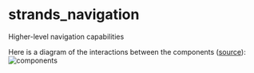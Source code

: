 strands_navigation
==================

Higher-level navigation capabilities

Here is a diagram of the interactions between the components ([source](http://interactive.blockdiag.com/?compression=deflate&src=eJx9kt1KxDAQhe_3KUKvs09Q1osVwQuVRcQbkTJNxzaYZEJ-qovsu5s0dbvqshBIhvnOnHCSVpF47yT07GvFWLDsRUGLalM9kSVFvRSg2A6CI6XQVa91psxZ6gFG2UOQZAqG9oe6-UQRA7IdKSn2pauXIfdkZCCH3b8RThyhR9CWXSup21nfnuhH3ILH0hjgpHUbNZg1fIBD9hsbF_9n6eOZ-yv5Fo7MXS62OCSGoqu4D3uFbMM68AN2E59W7yjaKcmc5bTNeoiBDGmKvrElTWn6KhGHP7KZ98GB6XxjlkuVqYan6HgKt74gFilP34C1vqic4KO5JJjdBieLIIdY-PIr1lfJubx99s61NvMz5nPLk0UWJR-eg6tXh2-Var3n)):
![components](http://interactive.blockdiag.com/image?compression=deflate&encoding=base64&src=eJx9kt1KxDAQhe_3KUKvs09Q1osVwQuVRcQbkTJNxzaYZEJ-qovsu5s0dbvqshBIhvnOnHCSVpF47yT07GvFWLDsRUGLalM9kSVFvRSg2A6CI6XQVa91psxZ6gFG2UOQZAqG9oe6-UQRA7IdKSn2pauXIfdkZCCH3b8RThyhR9CWXSup21nfnuhH3ILH0hjgpHUbNZg1fIBD9hsbF_9n6eOZ-yv5Fo7MXS62OCSGoqu4D3uFbMM68AN2E59W7yjaKcmc5bTNeoiBDGmKvrElTWn6KhGHP7KZ98GB6XxjlkuVqYan6HgKt74gFilP34C1vqic4KO5JJjdBieLIIdY-PIr1lfJubx99s61NvMz5nPLk0UWJR-eg6tXh2-Var3n)
